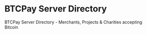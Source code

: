 # BTCPay Server Directory
BTCPay Server Directory - Merchants, Projects &amp; Charities accepting Bitcoin
